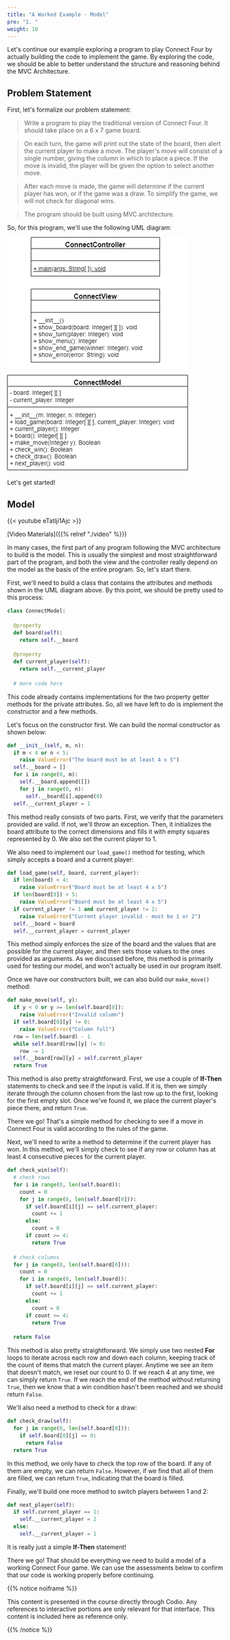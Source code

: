 ```yaml
---
title: "A Worked Example - Model"
pre: "1. "
weight: 10
---
```


Let's continue our example exploring a program to play Connect Four by actually building the code to implement the game. By exploring the code, we should be able to better understand the structure and reasoning behind the MVC Architecture.

## Problem Statement

First, let's formalize our problem statement:

> Write a program to play the traditional version of Connect Four. It should take place on a 6 x 7 game board.

> On each turn, the game will print out the state of the board, then alert the current player to make a move. The player's move will consist of a single number, giving the column in which to place a piece. If the move is invalid, the player will be given the option to select another move.

> After each move is made, the game will determine if the current player has won, or if the game was a draw. To simplify the game, we will not check for diagonal wins.

> The program should be built using MVC architecture.

So, for this program, we'll use the following UML diagram:

![Connect Four UML Diagram](/images/14-mvc/13.8.p.uml.png)

Let's get started!

## Model

{{< youtube eTatlji1Ajc  >}}

[Video Materials]({{% relref "./video" %}})

In many cases, the first part of any program following the MVC architecture to build is the model. This is usually the simplest and most straightforward part of the program, and both the view and the controller really depend on the model as the basis of the entire program. So, let's start there.

First, we'll need to build a class that contains the attributes and methods shown in the UML diagram above. By this point, we should be pretty used to this process:

```python
class ConnectModel:

  @property
  def board(self):
    return self.__board
  
  @property
  def current_player(self):
    return self.__current_player
  
  # more code here
```

This code already contains implementations for the two property getter methods for the private attributes. So, all we have left to do is implement the constructor and a few methods.

Let's focus on the constructor first. We can build the normal constructor as shown below:

```python
def __init__(self, m, n):
  if m < 4 or n < 5:
    raise ValueError("The board must be at least 4 x 5")
  self.__board = []
  for i in range(0, m):
    self.__board.append([])
    for j in range(0, n):
      self.__board[i].append(0)
  self.__current_player = 1
```

This method really consists of two parts. First, we verify that the parameters provided are valid. If not, we'll throw an exception. Then, it initializes the board attribute to the correct dimensions and fills it with empty squares represented by 0. We also set the current player to 1.

We also need to implement our `load_game()` method for testing, which simply accepts a board and a current player:

```python
def load_game(self, board, current_player):
  if len(board) < 4:
    raise ValueError("Board must be at least 4 x 5")
  if len(board[0]) < 5:
    raise ValueError("Board must be at least 4 x 5")
  if current_player != 1 and current_player != 2:
    raise ValueError("Current player invalid - must be 1 or 2")
  self.__board = board
  self.__current_player = current_player
```

This method simply enforces the size of the board and the values that are possible for the current player, and then sets those values to the ones provided as arguments. As we discussed before, this method is primarily used for testing our model, and won't actually be used in our program itself. 

Once we have our constructors built, we can also build our `make_move()` method:

```python
def make_move(self, y):
  if y < 0 or y >= len(self.board[0]):
    raise ValueError("Invalid column")
  if self.board[0][y] != 0:
    raise ValueError("Column full")
  row = len(self.board) - 1
  while self.board[row][y] != 0:
    row -= 1
  self.__board[row][y] = self.current_player
  return True
```

This method is also pretty straightforward. First, we use a couple of **If-Then** statements to check and see if the input is valid. If it is, then we simply iterate through the column chosen from the last row up to the first, looking for the first empty slot. Once we've found it, we place the current player's piece there, and return `True`.

There we go! That's a simple method for checking to see if a move in Connect Four is valid according to the rules of the game.

Next, we'll need to write a method to determine if the current player has won. In this method, we'll simply check to see if any row or column has at least 4 consecutive pieces for the current player.

```python
def check_win(self):
  # check rows
  for i in range(0, len(self.board)):
    count = 0
    for j in range(0, len(self.board[0])):
      if self.board[i][j] == self.current_player:
        count += 1
      else:
        count = 0
      if count >= 4:
        return True
  
  # check columns
  for j in range(0, len(self.board[0])):
    count = 0
    for i in range(0, len(self.board)):
      if self.board[i][j] == self.current_player:
        count += 1
      else:
        count = 0
      if count >= 4:
        return True
      
  return False
```

This method is also pretty straightforward. We simply use two nested **For** loops to iterate across each row and down each column, keeping track of the count of items that match the current player. Anytime we see an item that doesn't match, we reset our count to 0. If we reach 4 at any time, we can simply return `True`. If we reach the end of the method without returning `True`, then we know that a win condition hasn't been reached and we should return `False`.

We'll also need a method to check for a draw:

```python
def check_draw(self):
  for j in range(0, len(self.board[0])):
    if self.board[0][j] == 0:
      return False
  return True
```

In this method, we only have to check the top row of the board. If any of them are empty, we can return `False`. However, if we find that all of them are filled, we can return `True`, indicating that the board is filled. 

Finally, we'll build one more method to switch players between 1 and 2:

```python
def next_player(self):
  if self.current_player == 1:
    self.__current_player = 2
  else:
    self.__current_player = 1
```

It is really just a simple **If-Then** statement!

There we go! That should be everything we need to build a model of a working Connect Four game. We can use the assessments below to confirm that our code is working properly before continuing. 

{{% notice noiframe %}}

This content is presented in the course directly through Codio. Any references to interactive portions are only relevant for that interface. This content is included here as reference only. 

{{% /notice %}}